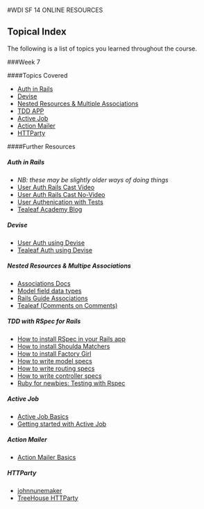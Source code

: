 #WDI SF 14 ONLINE RESOURCES

## Topical Index

The following is a list of topics you learned throughout the course.

###Week 7

####Topics Covered

 * [Auth in Rails](https://github.com/sf-wdi-14/notes/blob/master/lectures/week-7/_1_monday/dawn/auth-in-rails.md)
 * [Devise](https://github.com/sf-wdi-14/notes/blob/master/lectures/week-7/_1_monday/dusk/devise_notes.md)
 * [Nested Resources & Multiple Associations](https://github.com/sf-wdi-14/notes/blob/master/lectures/week-7/_2_tuesday/dawn/nested-resources-and-multiple-associations.md)
 * [TDD APP](https://github.com/sf-wdi-14/notes/blob/master/lectures/week-7/_3_wednesday/tdd-with-rspec-rails.md)
 * [Active Job](https://github.com/sf-wdi-14/notes/blob/master/lectures/week-7/_4_thursday/dawn/activejob.md)
 * [Action Mailer](https://github.com/sf-wdi-14/notes/blob/master/lectures/week-7/_4_thursday/dawn/actionmailer.md)
 * [HTTParty](https://github.com/sf-wdi-14/notes/blob/master/lectures/week-7/_4_thursday/dusk/httparty.md)

####Further Resources

##### Auth in Rails

  * *NB: these may be slightly older ways of doing things*
  * [User Auth Rails Cast Video](https://www.youtube.com/watch?v=23JoO_R8SMs)
  * [User Auth Rails Cast No-Video](http://railscasts.com/episodes/250-authentication-from-scratch)
  * [User Authenication with Tests](http://www.emilyplatzer.io/2014/06/29/user-authentication.html)
  * [Tealeaf Academy Blog](http://www.gotealeaf.com/blog/authentication-methods-in-rails)

##### Devise
  * [User Auth using Devise](http:/guides.railsgirls.com/devise/)
  * [Tealeaf Auth using Devise](http://www.gotealeaf.com/blog/how-to-use-devise-in-rails-for-authentication)

##### Nested Resources & Multipe Associations

  * [Associations Docs](http://api.rubyonrails.org/classes/ActiveRecord/Associations/ClassMethods.html)
  * [Model field data types](http://api.rubyonrails.org/classes/ActiveRecord/ConnectionAdapters/TableDefinition.html#method-i-column)
  * [Rails Guide Associations](http://guides.rubyonrails.org/association_basics.html)
  * [Tealeaf (Comments on Comments)](http://www.gotealeaf.com/blog/understanding-polymorphic-associations-in-rails)

##### TDD with RSpec for Rails

  * [How to install RSpec in your Rails app](https://github.com/rspec/rspec-rails)
  * [How to install Shoulda Matchers](https://github.com/thoughtbot/shoulda-matchers)
  * [How to install Factory Girl](https://github.com/thoughtbot/factory_girl_rails)
  * [How to write model specs](https://relishapp.com/rspec/rspec-rails/v/3-1/docs/model-specs)
  * [How to write routing specs](https://relishapp.com/rspec/rspec-rails/v/3-1/docs/routing-specs)
  * [How to write controller specs](https://relishapp.com/rspec/rspec-rails/v/3-1/docs/controller-specs)
  * [Ruby for newbies: Testing with Rspec](http://code.tutsplus.com/tutorials/ruby-for-newbies-testing-with-rspec--net-21297)

##### Active Job

  * [Active Job Basics](http://edgeguides.rubyonrails.org/active_job_basics.html)
  * [Getting started with Active Job](https://blog.engineyard.com/2014/getting-started-with-active-job)

##### Action Mailer
  * [Action Mailer Basics](http://guides.rubyonrails.org/action_mailer_basics.html)

##### HTTParty
  * [johnnunemaker](http://johnnunemaker.com/httparty/)
  * [TreeHouse HTTParty](http://blog.teamtreehouse.com/its-time-to-httparty)




